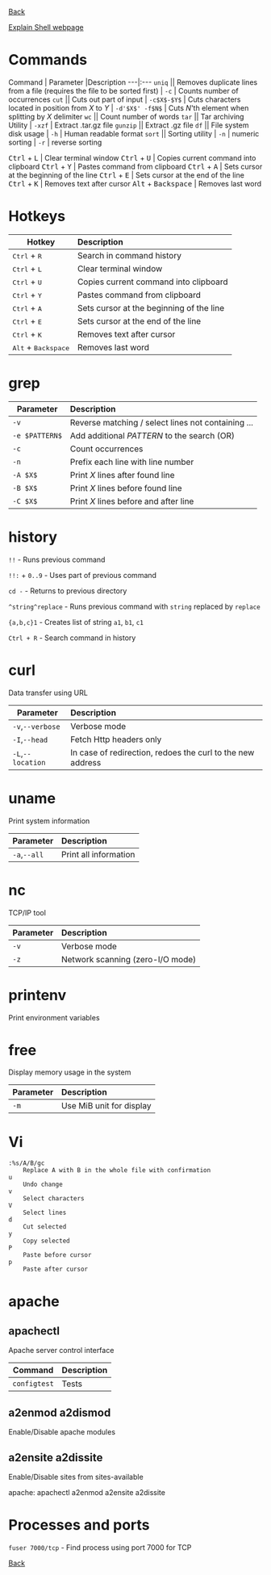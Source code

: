 [Back](../README.md)

[Explain Shell webpage](http://explainshell.com/)

# Commands

Command | Parameter |Description
---|:---
`uniq` || Removes duplicate lines from a file (requires the file to be sorted first)
| `-c` | Counts number of occurrences
`cut` || Cuts out part of input
| `-c$X$-$Y$` | Cuts characters located in position from $X$ to $Y$
| `-d'$X$' -f$N$` | Cuts $N$'th element when splitting by $X$ delimiter
`wc` || Count number of words
`tar` || Tar archiving Utility
| `-xzf` | Extract .tar.gz file
`gunzip` || Extract .gz file
`df` || File system disk usage
| `-h` | Human readable format
`sort` || Sorting utility
| `-n` | numeric sorting
| `-r` | reverse sorting


<kbd>Ctrl</kbd> + <kbd>L</kbd> | Clear terminal window
<kbd>Ctrl</kbd> + <kbd>U</kbd> | Copies current command into clipboard
<kbd>Ctrl</kbd> + <kbd>Y</kbd> | Pastes command from clipboard
<kbd>Ctrl</kbd> + <kbd>A</kbd> | Sets cursor at the beginning of the line
<kbd>Ctrl</kbd> + <kbd>E</kbd> | Sets cursor at the end of the line
<kbd>Ctrl</kbd> + <kbd>K</kbd> | Removes text after cursor
<kbd>Alt</kbd> + <kbd>Backspace</kbd> | Removes last word

# Hotkeys
Hotkey | Description
---|:---
<kbd>Ctrl</kbd> + <kbd>R</kbd> | Search in command history
<kbd>Ctrl</kbd> + <kbd>L</kbd> | Clear terminal window
<kbd>Ctrl</kbd> + <kbd>U</kbd> | Copies current command into clipboard
<kbd>Ctrl</kbd> + <kbd>Y</kbd> | Pastes command from clipboard
<kbd>Ctrl</kbd> + <kbd>A</kbd> | Sets cursor at the beginning of the line
<kbd>Ctrl</kbd> + <kbd>E</kbd> | Sets cursor at the end of the line
<kbd>Ctrl</kbd> + <kbd>K</kbd> | Removes text after cursor
<kbd>Alt</kbd> + <kbd>Backspace</kbd> | Removes last word

# grep

Parameter | Description
---|:---
`-v` | Reverse matching / select lines not containing ...
`-e $PATTERN$` | Add additional $PATTERN$ to the search (OR)
`-c` | Count occurrences
`-n` | Prefix each line with line number
`-A $X$` | Print $X$ lines after found line
`-B $X$` | Print $X$ lines before found line
`-C $X$` | Print $X$ lines before and after line

# history

`!!` - Runs previous command

`!!:` + `0..9` - Uses part of previous command

`cd -` - Returns to previous directory

`^string^replace` - Runs previous command with `string` replaced by `replace`

`{a,b,c}1` - Creates list of string `a1`, `b1`, `c1`

`Ctrl + R` - Search command in history

# curl
Data transfer using URL

Parameter | Description
---|:---
`-v`,`--verbose` | Verbose mode
`-I`,`--head` | Fetch Http headers only
`-L`,`--location` | In case of redirection, redoes the curl to the new address

# uname
Print system information

Parameter | Description
---|:---
`-a`,`--all` | Print all information

# nc
TCP/IP tool

Parameter | Description
---|:---
`-v` | Verbose mode
`-z` | Network scanning (zero-I/O mode)

# printenv
Print environment variables

# free
Display memory usage in the system

Parameter | Description
---|:---
`-m` | Use MiB unit for display

# Vi

```
:%s/A/B/gc
    Replace A with B in the whole file with confirmation
u
    Undo change
v
    Select characters
V
    Select lines
d
    Cut selected
y
    Copy selected
P   
    Paste before cursor
p
    Paste after cursor
```

# apache

## apachectl
Apache server control interface

Command | Description
---|:---
`configtest` | Tests

## a2enmod a2dismod
Enable/Disable apache modules

## a2ensite a2dissite
Enable/Disable sites from sites-available

apache: apachectl a2enmod a2ensite a2dissite

# Processes and ports

`fuser 7000/tcp` - Find process using port 7000 for TCP

[Back](../README.md)
